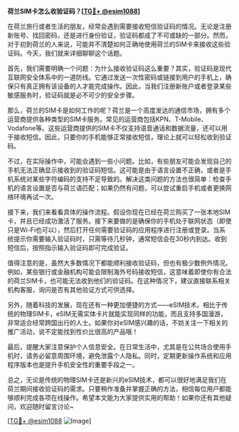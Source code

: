 **荷兰SIM卡怎么收验证码？[[TG💪+ @esim1088](https://t.me/s/esim1088)]**

在荷兰旅行或者生活的朋友，经常会遇到需要接收短信验证码的情况。无论是注册新账号、找回密码，还是进行身份验证，验证码都成了不可或缺的一部分。然而，对于初到荷兰的人来说，可能并不清楚如何正确地使用荷兰的SIM卡来接收这些验证码。今天，我们就来详细聊聊这个话题。

首先，我们需要明确一个问题：为什么接收验证码这么重要？其实，验证码是现代互联网安全体系中的一道防线。它通过发送一次性密码或链接到用户的手机上，确保只有真正拥有该设备的人才能完成操作。因此，当我们注册新账户或者登录某些敏感服务时，验证码就是必不可少的安全步骤。

那么，荷兰的SIM卡是如何工作的呢？荷兰是一个高度发达的通信市场，拥有多个运营商提供各种类型的SIM卡服务。常见的运营商包括KPN、T-Mobile、Vodafone等。这些运营商提供的SIM卡不仅支持语音通话和数据流量，还可以用于接收短信。因此，只要你的手机能够正常接收短信，理论上就可以轻松收到验证码。

不过，在实际操作中，可能会遇到一些小问题。比如，有些朋友可能会发现自己的手机无法正确显示接收到的验证码短信。这可能是由于语言设置不正确，或者是手机系统对某些字符编码的支持不足导致的。解决这类问题的方法也很简单：检查手机的语言设置是否与荷兰语匹配；如果仍然有问题，可以尝试重启手机或者更换网络环境再试一次。

接下来，我们来看看具体的操作流程。假设你现在已经在荷兰购买了一张本地SIM卡，并且已经成功激活了服务。接下来要做的是确保你的手机处于联网状态（即使只是Wi-Fi也可以），然后打开任何需要验证码的应用程序进行注册或登录。当系统提示你需要输入验证码时，只需等待几秒钟，通常短信会在30秒内到达。收到短信后，按照指示输入验证码即可完成验证。

值得注意的是，虽然大多数情况下都能顺利接收验证码，但也有极少数例外情况。例如，某些银行或金融机构可能会限制海外号码接收短信，这意味着即使你有合法的荷兰SIM卡，也可能无法收到他们的验证码。在这种情况下，建议直接联系相关机构客服，询问是否有其他验证方式可供选择。

另外，随着科技的发展，现在还有一种更加便捷的方式——eSIM技术。相比于传统的物理SIM卡，eSIM无需实体卡片就能实现同样的功能，而且支持多国漫游，非常适合经常跨国出行的人士。如果你对eSIM感兴趣的话，不妨关注一下相关的推广活动，说不定能找到性价比很高的产品哦！

最后，提醒大家注意保护个人信息安全。在日常生活中，尤其是在公共场合使用手机时，请务必留意周围环境，避免泄露个人隐私。同时，定期更新操作系统和应用程序版本也是提升手机安全性的重要手段之一。

总之，无论是传统的物理SIM卡还是新兴的eSIM技术，都可以很好地满足我们在荷兰期间接收验证码的需求。只要稍作准备并掌握正确的方法，相信每位用户都能够顺利完成各项在线操作。希望本文能为大家提供实用的帮助！如果你还有其他疑问，欢迎随时留言讨论~

[[TG💪+ @esim1088](https://t.me/s/esim1088) ![Image](https://i.postimg.cc/4NQfJmqS/Snipaste-2025-05-13-00-14-12.png)]
